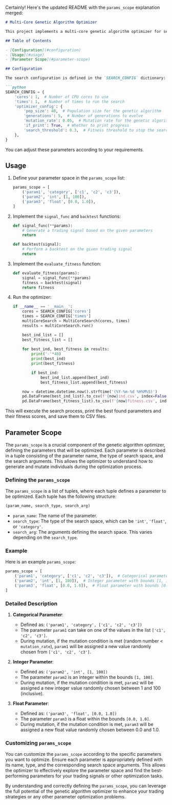 Certainly! Here's the updated README with the `params_scope` explanation merged:

```markdown
# Multi-Core Genetic Algorithm Optimizer

This project implements a multi-core genetic algorithm optimizer for searching the best parameters for trading signals. The optimizer is designed to run in parallel using multiple CPU cores to speed up the search process.

## Table of Contents

- [Configuration](#configuration)
- [Usage](#usage)
- [Parameter Scope](#parameter-scope)

## Configuration

The search configuration is defined in the `SEARCH_CONFIG` dictionary:

```python
SEARCH_CONFIG = {
    'cores': 1,  # Number of CPU cores to use
    'times': 1,  # Number of times to run the search
    'optimizer_config': {
        'pop_size': 40,  # Population size for the genetic algorithm
        'generations': 5,  # Number of generations to evolve
        'mutation_rate': 0.05,  # Mutation rate for the genetic algorithm
        'if_print': True,  # Whether to print progress
        'search_threshold': 0.3,  # Fitness threshold to stop the search
    },
}
```

You can adjust these parameters according to your requirements.

## Usage

1. Define your parameter space in the `params_scope` list:

    ```python
    params_scope = [
        ('param1', 'category', ['c1', 'c2', 'c3']),
        ('param2', 'int', [1, 100]),
        ('param3', 'float', [0.0, 1.0]),
    ]
    ```

2. Implement the `signal_func` and `backtest` functions:

    ```python
    def signal_func(**params):
        # Generate a trading signal based on the given parameters
        return

    def backtest(signal):
        # Perform a backtest on the given trading signal
        return
    ```

3. Implement the `evaluate_fitness` function:

    ```python
    def evaluate_fitness(params):
        signal = signal_func(**params)
        fitness = backtest(signal)
        return fitness
    ```

4. Run the optimizer:

    ```python
    if __name__ == '__main__':
        cores = SEARCH_CONFIG['cores']
        times = SEARCH_CONFIG['times']
        multiCoreSearch = MultiCoreSearch(cores, times)
        results = multiCoreSearch.run()

        best_ind_list = []
        best_fitness_list = []
        
        for best_ind, best_fitness in results:
            print('-'*40)
            print(best_ind)
            print(best_fitness)

            if best_ind:
                best_ind_list.append(best_ind)
                best_fitness_list.append(best_fitness)

        now = datetime.datetime.now().strftime('(%Y-%m-%d %H%M%S)')
        pd.DataFrame(best_ind_list).to_csv(f'{now}ind.csv', index=False)
        pd.DataFrame(best_fitness_list).to_csv(f'{now}fitness.csv', index=False)
    ```

This will execute the search process, print the best found parameters and their fitness scores, and save them to CSV files.

## Parameter Scope

The `params_scope` is a crucial component of the genetic algorithm optimizer, defining the parameters that will be optimized. Each parameter is described in a tuple consisting of the parameter name, the type of search space, and the search arguments. This allows the optimizer to understand how to generate and mutate individuals during the optimization process.

### Defining the `params_scope`

The `params_scope` is a list of tuples, where each tuple defines a parameter to be optimized. Each tuple has the following structure:

```python
(param_name, search_type, search_arg)
```

- `param_name`: The name of the parameter.
- `search_type`: The type of the search space, which can be `'int'`, `'float'`, or `'category'`.
- `search_arg`: The arguments defining the search space. This varies depending on the `search_type`.

### Example

Here is an example `params_scope`:

```python
params_scope = [
    ('param1', 'category', ['c1', 'c2', 'c3']),  # Categorical parameter
    ('param2', 'int', [1, 100]),  # Integer parameter with bounds [1, 100]
    ('param3', 'float', [0.0, 1.0]),  # Float parameter with bounds [0.0, 1.0]
]
```

### Detailed Description

1. **Categorical Parameter**:
    - Defined as: `('param1', 'category', ['c1', 'c2', 'c3'])`
    - The parameter `param1` can take on one of the values in the list `['c1', 'c2', 'c3']`.
    - During mutation, if the mutation condition is met (random number < `mutation_rate`), `param1` will be assigned a new value randomly chosen from `['c1', 'c2', 'c3']`.

2. **Integer Parameter**:
    - Defined as: `('param2', 'int', [1, 100])`
    - The parameter `param2` is an integer within the bounds `[1, 100]`.
    - During mutation, if the mutation condition is met, `param2` will be assigned a new integer value randomly chosen between 1 and 100 (inclusive).

3. **Float Parameter**:
    - Defined as: `('param3', 'float', [0.0, 1.0])`
    - The parameter `param3` is a float within the bounds `[0.0, 1.0]`.
    - During mutation, if the mutation condition is met, `param3` will be assigned a new float value randomly chosen between 0.0 and 1.0.

### Customizing `params_scope`

You can customize the `params_scope` according to the specific parameters you want to optimize. Ensure each parameter is appropriately defined with its name, type, and the corresponding search space arguments. This allows the optimizer to effectively explore the parameter space and find the best-performing parameters for your trading signals or other optimization tasks.

By understanding and correctly defining the `params_scope`, you can leverage the full potential of the genetic algorithm optimizer to enhance your trading strategies or any other parameter optimization problems.
